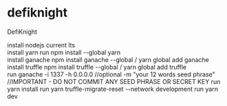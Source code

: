# defiknight

DefiKnight

install nodejs current lts  
install yarn run npm install --global yarn  
install ganache npm install ganache --global / yarn global add ganache  
install truffle npm install truffle --global / yarn global add truffle  
run ganache -i 1337 -h 0.0.0.0 //optional -m "your 12 words seed phrase" //IMPORTANT - DO NOT COMMIT ANY SEED PHRASE OR SECRET KEY
run yarn install
run yarn truffle-migrate-reset --network development
run yarn dev
